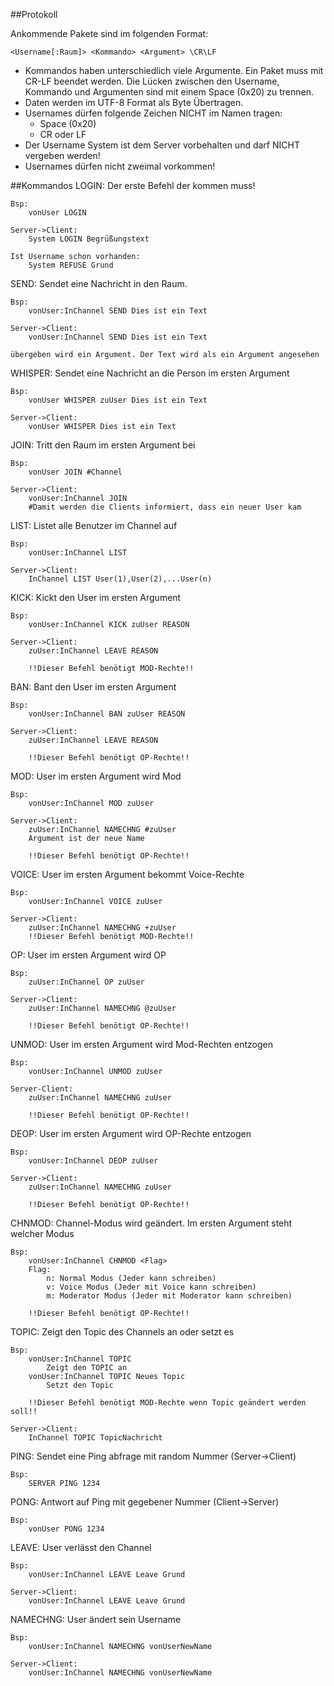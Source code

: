 ##Protokoll

Ankommende Pakete sind im folgenden Format:

	<Username[:Raum]> <Kommando> <Argument> \CR\LF

* Kommandos haben unterschiedlich viele Argumente. Ein Paket muss mit CR-LF beendet werden.
  Die Lücken zwischen den Username, Kommando und Argumenten sind mit einem Space (0x20) zu trennen.
* Daten werden im UTF-8 Format als Byte Übertragen. 
* Usernames dürfen folgende Zeichen NICHT im Namen tragen:
	* Space (0x20)
	* CR oder LF
* Der Username System ist dem Server vorbehalten und darf NICHT vergeben werden!
* Usernames dürfen nicht zweimal vorkommen!

##Kommandos
LOGIN: Der erste Befehl der kommen muss!

	Bsp:
		vonUser LOGIN
		
	Server->Client:
		System LOGIN Begrüßungstext
		
	Ist Username schon vorhanden:
		System REFUSE Grund
		
SEND:   Sendet eine Nachricht in den Raum. 

	Bsp: 
        vonUser:InChannel SEND Dies ist ein Text
		
	Server->Client:
		vonUser:InChannel SEND Dies ist ein Text
		
	übergeben wird ein Argument. Der Text wird als ein Argument angesehen
	
WHISPER: Sendet eine Nachricht an die Person im ersten Argument

	Bsp:
		vonUser WHISPER zuUser Dies ist ein Text
		
	Server->Client:
		vonUser WHISPER Dies ist ein Text

JOIN:    Tritt den Raum im ersten Argument bei

	Bsp:
		vonUser JOIN #Channel
		
	Server->Client:
		vonUser:InChannel JOIN
		#Damit werden die Clients informiert, dass ein neuer User kam
		
LIST: Listet alle Benutzer im Channel auf

	Bsp:
		vonUser:InChannel LIST
		
	Server->Client:
		InChannel LIST User(1),User(2),...User(n)

KICK:	Kickt den User im ersten Argument

	Bsp:
		vonUser:InChannel KICK zuUser REASON
		
	Server->Client:
		zuUser:InChannel LEAVE REASON
		
		!!Dieser Befehl benötigt MOD-Rechte!!
		
BAN:	Bant den User im ersten Argument

	Bsp:
		vonUser:InChannel BAN zuUser REASON
	
	Server->Client:
		zuUser:InChannel LEAVE REASON
		
		!!Dieser Befehl benötigt OP-Rechte!!
		
MOD:	User im ersten Argument wird Mod

	Bsp:
		vonUser:InChannel MOD zuUser
		
	Server->Client:
		zuUser:InChannel NAMECHNG #zuUser
		Argument ist der neue Name
		
		!!Dieser Befehl benötigt OP-Rechte!!

VOICE:	User im ersten Argument bekommt Voice-Rechte

	Bsp:
		vonUser:InChannel VOICE zuUser
		
	Server->Client:
		zuUser:InChannel NAMECHNG +zuUser
		!!Dieser Befehl benötigt MOD-Rechte!!
		
OP:		User im ersten Argument wird OP

	Bsp:
		zuUser:InChannel OP zuUser
		
	Server->Client:
		zuUser:InChannel NAMECHNG @zuUser
		
		!!Dieser Befehl benötigt OP-Rechte!!
		
UNMOD:	User im ersten Argument wird Mod-Rechten entzogen

	Bsp:
	    vonUser:InChannel UNMOD zuUser
		
	Server-Client:
		zuUser:InChannel NAMECHNG zuUser
		
		!!Dieser Befehl benötigt OP-Rechte!!

DEOP:	User im ersten Argument wird OP-Rechte entzogen

	Bsp:
		vonUser:InChannel DEOP zuUser
		
	Server->Client:
		zuUser:InChannel NAMECHNG zuUser
		
		!!Dieser Befehl benötigt OP-Rechte!!

CHNMOD: Channel-Modus wird geändert. Im ersten Argument steht welcher Modus

	Bsp:
		vonUser:InChannel CHNMOD <Flag>
		Flag:
			n: Normal Modus (Jeder kann schreiben)
			v: Voice Modus (Jeder mit Voice kann schreiben)
			m: Moderator Modus (Jeder mit Moderator kann schreiben)
			
		!!Dieser Befehl benötigt OP-Rechte!!
		
TOPIC: Zeigt den Topic des Channels an oder setzt es

	Bsp:
		vonUser:InChannel TOPIC
			Zeigt den TOPIC an
		vonUser:InChannel TOPIC Neues Topic
			Setzt den Topic
			
		!!Dieser Befehl benötigt MOD-Rechte wenn Topic geändert werden soll!!
	
	Server->Client:
		InChannel TOPIC TopicNachricht
		
PING:  Sendet eine Ping abfrage mit random Nummer (Server->Client)

	Bsp:
		SERVER PING 1234 

PONG:  Antwort auf Ping mit gegebener Nummer (Client->Server)

	Bsp:
		vonUser PONG 1234
		
LEAVE: User verlässt den Channel

	Bsp:
		vonUser:InChannel LEAVE Leave Grund
		
	Server->Client:
		vonUser:InChannel LEAVE Leave Grund
		
NAMECHNG: User ändert sein Username

	Bsp:
		vonUser:InChannel NAMECHNG vonUserNewName
		
	Server->Client:
		vonUser:InChannel NAMECHNG vonUserNewName

